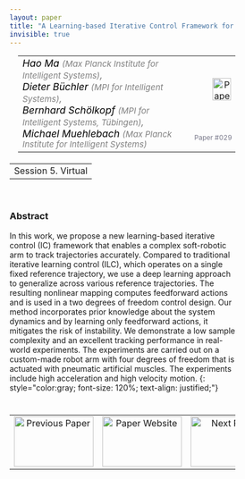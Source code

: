 ```yaml
---
layout: paper
title: "A Learning-based Iterative Control Framework for Controlling a Robot Arm with Pneumatic Artificial Muscles"
invisible: true
---
```

<head>
<style>
* {
  box-sizing: border-box;
}

#myInput {
  background-position: 10px 10px;
  background-repeat: no-repeat;
  width: 100%;
  font-size: 100%;
  padding: 12px 20px 12px 40px;
  border: 1px solid #ddd;
  margin-bottom: 12px;
}

#myTable, #myTableA {
  border-collapse: collapse;
  width: 100%;
  border: 1px solid #ddd;
  font-size: 100%;
}

#myTable th, #myTable td, #myTableA th, #myTableA td {
  text-align: left;
  padding: 12px;
}

#myTable tr, #myTableA tr {
  border-bottom: 1px solid #ddd;
}

#myTable tr.header, #myTable tr:hover, #myTableA tr.header, #myTableA tr:hover {
  background-color: #f1f1f1;
}


#eventcounter1 a {
    font-size: 12px;
    color: #ffffff;
    display: block;
}

#eventcounter1 a:hover {
    text-decoration: none;
}

#eventcounter2 a {
    font-size: 12px;
    color: #ffffff;
    display: block;
}

#eventcounter2 a:hover {
    text-decoration: none;
}

</style>
</head>

<table width = "95%" style="padding-left: 15px; margin-left: auto; margin-right: 10px;">
<tr><td style = "vertical-align: top; padding-right: 25px;" rowspan="2">
<span style="color:black; font-size: 110%;"><i>
Hao Ma <span style="color:gray; font-size: 85%">(Max Planck Institute for Intelligent Systems)</span><span style="color:gray; font-size: 100%">,</span><br>
Dieter Büchler <span style="color:gray; font-size: 85%">(MPI for Intelligent Systems)</span><span style="color:gray; font-size: 100%">,</span><br>
Bernhard Schölkopf <span style="color:gray; font-size: 85%">(MPI for Intelligent Systems, Tübingen)</span><span style="color:gray; font-size: 100%">,</span><br>
Michael Muehlebach <span style="color:gray; font-size: 85%">(Max Planck Institute for Intelligent Systems)</span>
</i></span>
</td>

<td style="text-align: right;"><a href="http://www.roboticsproceedings.org/rss18/p029.pdf"><img src="{{ site.baseurl }}/images/paper_link.png" alt="Paper Website" width = "33"  height = "40"/></a><br></td>
</tr>
<tr>
<td style="color:#777789; text-align:right; font-size: 75%; margin-right:10px;">Paper&nbsp;#029</td>
</tr>
</table>

<table width="80%" style="margin-top: 20px; margin-left: auto; margin-right: auto;">
  <tr>
    <td style="text-align:center;">Session 5. Virtual</td>
  </tr>
</table>
<br>


### Abstract
In this work, we propose a new learning-based iterative control (IC) framework that enables a complex soft-robotic arm to track trajectories accurately. Compared to traditional iterative learning control (ILC), which operates on a single fixed reference trajectory, we use a deep learning approach to generalize across various reference trajectories. The resulting nonlinear mapping computes feedforward actions and is used in a two degrees of freedom control design. Our method incorporates prior knowledge about the system dynamics and by learning only feedforward actions, it mitigates the risk of instability. We demonstrate a low sample complexity and an excellent tracking performance in real-world experiments. The experiments are carried out on a custom-made robot arm with four degrees of freedom that is actuated with pneumatic artificial muscles. The experiments include high acceleration and high velocity motion.
{: style="color:gray; font-size: 120%; text-align: justified;"}


<table width="100%" style="margin-top:40px;">
<tr>
    <td style="width: 30%; text-align: center;"><a href="{{ site.baseurl }}/program/papers/028/">
<img src="{{ site.baseurl }}/images/previous_paper_icon.png"
       alt="Previous Paper" width = "142"  height = "90"/> 
</a> </td>
<td style="text-align: center;"><a href="{{ site.baseurl }}/program/papers">
<img src="{{ site.baseurl }}/images/overview_icon.png"
       alt="Paper Website" width = "142"  height = "90"/> 
</a> </td>
    <td style="width: 30%; text-align: center;"><a href="{{ site.baseurl }}/program/papers/030/">
    <img src="{{ site.baseurl }}/images/next_paper_icon.png"
        alt="Next Paper" width = "142"  height = "90"/>
    </a></td>
</tr>
</table>
